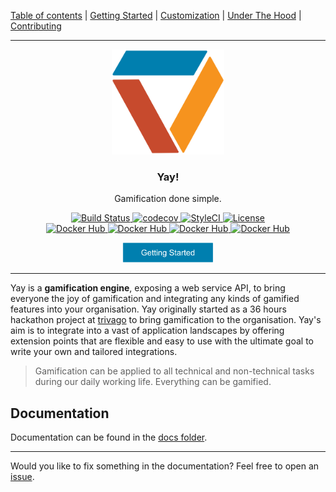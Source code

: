 [Table of contents](docs/README.md) | [Getting Started](docs/getting-started.md) | [Customization](docs/customization.md) | [Under The Hood](docs/under-the-hood.md) | [Contributing](docs/contributing.md)

---

<p align="center">
  <img alt="Yay! Logo" src="docs/src/logo.svg" height="168" />
  <h3 align="center">Yay!</h3>
  <p align="center">Gamification done simple.</p>
  <p align="center">
    <a href="https://travis-ci.org/sveneisenschmidt/yay">
        <img src="https://travis-ci.org/sveneisenschmidt/yay.svg?branch=master" alt="Build Status">
    </a>
    <a href="https://codecov.io/gh/sveneisenschmidt/yay">
        <img src="https://codecov.io/gh/sveneisenschmidt/yay/branch/master/graph/badge.svg" alt="codecov">
    </a>
    <a href="https://styleci.io/repos/85753371">
        <img src="https://styleci.io/repos/85753371/shield?branch=master" alt="StyleCI">
    </a>
    <a href="https://opensource.org/licenses/Apache-2.0">
        <img src="https://img.shields.io/badge/License-Apache%202.0-blue.svg" alt="License">
    </a><br>
    <a href="https://hub.docker.com/r/sveneisenschmidt/yay/">
        <img src="https://img.shields.io/badge/docker-.../yay:stable-green.svg" alt="Docker Hub">
    </a>
    <a href="https://hub.docker.com/r/sveneisenschmidt/yay/">
        <img src="https://img.shields.io/badge/docker-.../yay:dev-orange.svg" alt="Docker Hub">
    </a>
    <a href="https://hub.docker.com/r/sveneisenschmidt/yay/">
        <img src="https://img.shields.io/badge/docker-.../yay--demo:stable-green.svg" alt="Docker Hub">
    </a>
    <a href="https://hub.docker.com/r/sveneisenschmidt/yay/">
        <img src="https://img.shields.io/badge/docker-.../yay--demo:dev-orange.svg" alt="Docker Hub">
    </a>
  </p>
  <p align="center">
    <a href="docs/getting-started.md">
        <img src="docs/src/getting-started.svg" height="32">
    </a>
  </p>
</p>

---

Yay is a **gamification engine**, exposing a web service API, to bring everyone the joy of gamification and integrating any kinds of gamified features into your organisation. Yay originally started as a 36 hours hackathon project at [trivago](https://github.com/trivago) to bring gamification to the organisation. Yay's aim is to integrate into a vast of application landscapes by offering extension points that are flexible and easy to use with the ultimate goal to write your own and tailored integrations.

> Gamification can be applied to all technical and non-technical tasks during our daily working life. Everything can be gamified.


## Documentation

Documentation can be found in the [docs folder](docs/README.md).

---

Would you like to fix something in the documentation? Feel free to open an [issue](https://github.com/sveneisenschmidt/yay/issues).
